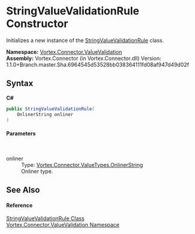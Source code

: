 # StringValueValidationRule Constructor 
 

Initializes a new instance of the <a href="T_Vortex_Connector_ValueValidation_StringValueValidationRule.md">StringValueValidationRule</a> class.

**Namespace:**&nbsp;<a href="N_Vortex_Connector_ValueValidation.md">Vortex.Connector.ValueValidation</a><br />**Assembly:**&nbsp;Vortex.Connector (in Vortex.Connector.dll) Version: 1.1.0+Branch.master.Sha.6964545d53528bb038364111fd08af947d49d02f

## Syntax

**C#**<br />
``` C#
public StringValueValidationRule(
	OnlinerString onliner
)
```


#### Parameters
&nbsp;<dl><dt>onliner</dt><dd>Type: <a href="T_Vortex_Connector_ValueTypes_OnlinerString.md">Vortex.Connector.ValueTypes.OnlinerString</a><br />Onliner type.</dd></dl>

## See Also


#### Reference
<a href="T_Vortex_Connector_ValueValidation_StringValueValidationRule.md">StringValueValidationRule Class</a><br /><a href="N_Vortex_Connector_ValueValidation.md">Vortex.Connector.ValueValidation Namespace</a><br />